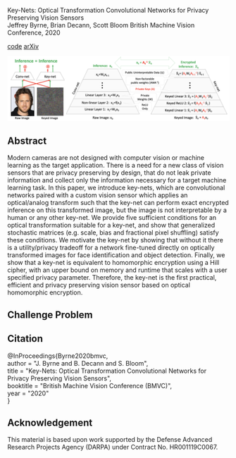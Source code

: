 Key-Nets: Optical Transformation Convolutional Networks for Privacy Preserving Vision Sensors  
Jeffrey Byrne, Brian Decann, Scott Bloom
British Machine Vision Conference, 2020

[code](https://github.com/visym/keynet)    [arXiv](http://arxiv.org)    

![Keynet](keynet_overview.png)


## Abstract

Modern cameras are not designed with computer vision or machine learning as the target application.  There is a need for a new class of vision sensors that are privacy preserving by design, that do not leak private information and collect only the information necessary for a target machine learning task.   In this paper, we introduce key-nets, which are convolutional networks paired with a custom vision sensor which applies an optical/analog transform such that the key-net can perform exact encrypted inference on this transformed image, but the image is not interpretable by a human or any other key-net.  We provide five sufficient conditions for an optical transformation suitable for a key-net, and show that generalized stochastic matrices (e.g. scale, bias and fractional pixel shuffling) satisfy these conditions.  We motivate the key-net by showing that without it there is a utility/privacy tradeoff for a network fine-tuned directly on optically transformed images for face identification and object detection. Finally, we show that a key-net is equivalent to homomorphic encryption using a Hill cipher, with an upper bound on memory and runtime that scales with a user specified privacy parameter. Therefore, the key-net is the first practical, efficient and privacy preserving vision sensor based on optical homomorphic encryption.

## Challenge Problem



## Citation
	
@InProceedings{Byrne2020bmvc,  
  author       = "J. Byrne and B. Decann and S. Bloom",  
  title        = "Key-Nets: Optical Transformation Convolutional Networks for Privacy Preserving Vision Sensors",  
  booktitle    = "British Machine Vision Conference (BMVC)",  
  year         = "2020"  
}


## Acknowledgement

This material is based upon work supported by the Defense Advanced Research Projects Agency (DARPA) under Contract No. HR001119C0067. 



